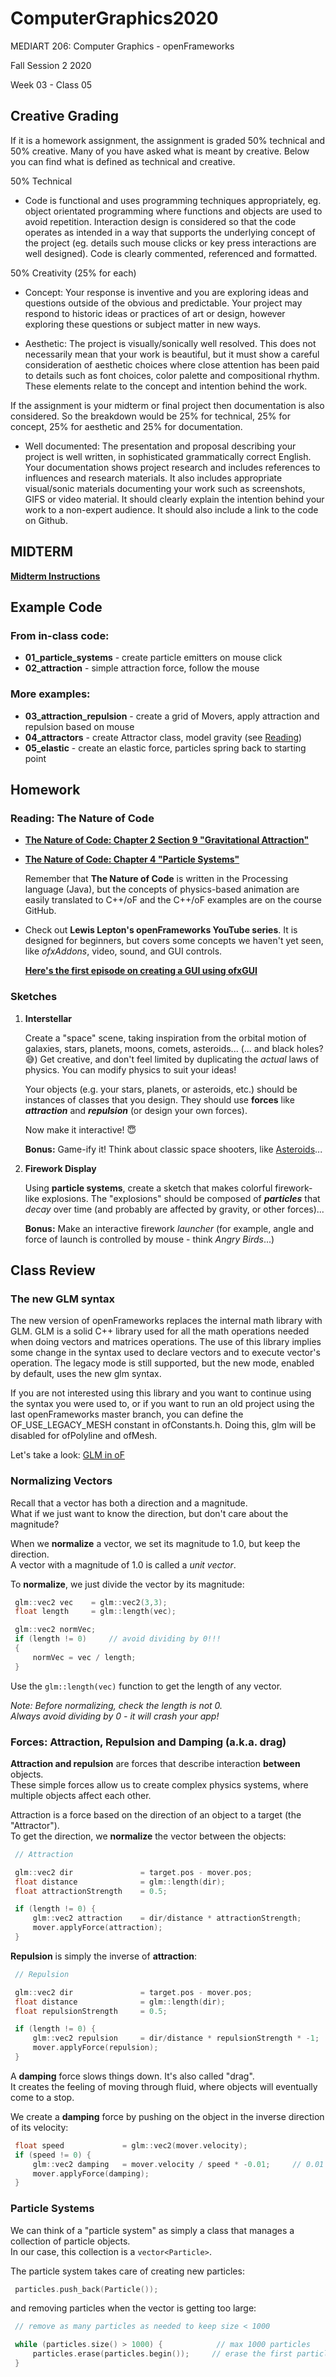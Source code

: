 # ComputerGraphics2020

MEDIART 206: Computer Graphics - openFrameworks
    
Fall Session 2 2020     

Week 03 - Class 05

## Creative Grading

If it is a homework assignment, the assignment is graded 50% technical and 50% creative. Many of you have asked what is meant by creative. Below you can find what is defined as technical and creative. 

50% Technical

* Code is functional and uses programming techniques appropriately, eg. object orientated programming where functions and objects are used to avoid repetition. Interaction design is considered so that the code operates as intended in a way that supports the underlying concept of the project (eg. details such mouse clicks or key press interactions are well designed). Code is clearly commented, referenced and formatted.

50% Creativity (25% for each)

* Concept: Your response is inventive and you are exploring ideas and questions outside of the obvious and predictable. Your project may respond to historic ideas or practices of art or design, however exploring these questions or subject matter in new ways.

* Aesthetic: The project is visually/sonically well resolved. This does not necessarily mean that your work is beautiful, but it must show a careful consideration of aesthetic choices where close attention has been paid to details such as font choices, color palette and compositional rhythm. These elements relate to the concept and intention behind the work.

If the assignment is your midterm or final project then documentation is also considered. So the breakdown would be 25% for technical, 25% for concept, 25% for aesthetic and 25% for documentation.

* Well documented: The presentation and proposal describing your project is well written, in sophisticated grammatically correct English. Your documentation shows project research and includes references to influences and research materials. It also includes appropriate visual/sonic materials documenting your work such as screenshots, GIFS or video material. It should clearly explain the intention behind your work to a non-expert audience. It should also include a link to the code on  Github.

## MIDTERM

**[Midterm Instructions](./midterm/readme.md)**

## Example Code

### From in-class code:

- **01_particle_systems** - create particle emitters on mouse click  
- **02_attraction** - simple attraction force, follow the mouse

### More examples:

- **03_attraction_repulsion** - create a grid of Movers, apply attraction and repulsion based on mouse
- **04_attractors** - create Attractor class, model gravity (see [Reading](#gravity))
- **05_elastic** - create an elastic force, particles spring back to starting point

## Homework

### Reading: The Nature of Code

- <a name=gravity>**[The Nature of Code: Chapter 2 Section 9 "Gravitational Attraction"](http://natureofcode.com/book/chapter-2-forces/#chapter02_section9)**

- **[The Nature of Code: Chapter 4 "Particle Systems"](http://natureofcode.com/book/chapter-4-particle-systems/)**

    Remember that **The Nature of Code** is written in the Processing language (Java), but the concepts of physics-based animation are easily translated to C++/oF and the C++/oF examples are on the course GitHub.
    
- Check out **Lewis Lepton's openFrameworks YouTube series**.  It is designed for beginners, but covers some concepts we haven't yet seen, like _ofxAddons_, video, sound, and GUI controls.

    **[Here's the first episode on creating a GUI using ofxGUI](https://www.youtube.com/watch?v=X_is1x8iVtw&list=PL4neAtv21WOmrV8z9rSzL20QpdLU1zJLr&index=20)**

### Sketches

1. **Interstellar**

    Create a "space" scene, taking inspiration from the orbital motion of galaxies, stars, planets, moons, comets, asteroids... (... and black holes? :sweat_smile:)  Get creative, and don't feel limited by duplicating the _actual_ laws of physics.  You can modify physics to suit your ideas!
      
    Your objects (e.g. your stars, planets, or asteroids, etc.) should be instances of classes that you design.  They should use **forces** like **_attraction_** and **_repulsion_** (or design your own forces).
    
    Now make it interactive! :innocent:
    
    **Bonus:** Game-ify it!  Think about classic space shooters, like [Asteroids](https://www.kevs3d.co.uk/dev/asteroids/index-debug.html)...

2. **Firework Display** 

    Using **particle systems**, create a sketch that makes colorful firework-like explosions.  The "explosions" should be composed of **_particles_** that _decay_ over time (and probably are affected by gravity, or other forces)...
    
    **Bonus:** Make an interactive firework *launcher* (for example, angle and force of launch is controlled by mouse - think *Angry Birds*...)
    
## Class Review

### The new GLM syntax

The new version of openFrameworks replaces the internal math library with GLM. GLM is a solid C++ library used for all the math operations needed when doing vectors and matrices operations. The use of this library implies some change in the syntax used to declare vectors and to execute vector's operation. The legacy mode is still supported, but the new mode, enabled by default, uses the new glm syntax.

If you are not interested using this library and you want to continue using the syntax you were used to, or if you want to run an old project using the last openFrameworks master branch, you can define the OF_USE_LEGACY_MESH constant in ofConstants.h. Doing this, glm will be disabled for ofPolyline and ofMesh.

Let's take a look: [GLM in oF](https://openframeworks.cc/learning/02_graphics/how_to_use_glm/)

### Normalizing Vectors

Recall that a vector has both a direction and a magnitude.  
What if we just want to know the direction, but don't care about the magnitude?  

When we **normalize** a vector, we set its magnitude to 1.0, but keep the direction.  
A vector with a magnitude of 1.0 is called a _unit vector_.
   
To **normalize**, we just divide the vector by its magnitude: 

```c++
 glm::vec2 vec    = glm::vec2(3,3);
 float length     = glm::length(vec);

 glm::vec2 normVec;
 if (length != 0)     // avoid dividing by 0!!!
 {
     normVec = vec / length;
 }
 ```

Use the `glm::length(vec)` function to get the length of any vector.  

_Note: Before normalizing, check the length is not 0.  
Always avoid dividing by 0 - it will crash your app!_

### Forces: Attraction, Repulsion and Damping (a.k.a. drag)

**Attraction and repulsion** are forces that describe interaction **between** objects.  
These simple forces allow us to create complex physics systems, where multiple objects affect each other.  

Attraction is a force based on the direction of an object to a target (the "Attractor").  
To get the direction, we **normalize** the vector between the objects:

```c++
 // Attraction

 glm::vec2 dir               = target.pos - mover.pos;
 float distance              = glm::length(dir);
 float attractionStrength    = 0.5; 

 if (length != 0) {
     glm::vec2 attraction    = dir/distance * attractionStrength;
     mover.applyForce(attraction);
 }
 ```

**Repulsion** is simply the inverse of **attraction**:

```c++
 // Repulsion

 glm::vec2 dir               = target.pos - mover.pos;
 float distance              = glm::length(dir);
 float repulsionStrength     = 0.5; 

 if (length != 0) {
     glm::vec2 repulsion     = dir/distance * repulsionStrength * -1;    // invert by multiplying by -1
     mover.applyForce(repulsion);
 }
 ```
    
A **damping** force slows things down.  It's also called "drag".  
It creates the feeling of moving through fluid, where objects will eventually come to a stop.

We create a **damping** force by pushing on the object in the inverse direction of its velocity:

```c++
 float speed             = glm::vec2(mover.velocity);
 if (speed != 0) {
     glm::vec2 damping   = mover.velocity / speed * -0.01;     // 0.01 damping
     mover.applyForce(damping);
 }
 ```

### Particle Systems

We can think of a "particle system" as simply a class that manages a collection of particle objects.  
In our case, this collection is a `vector<Particle>`.
 
The particle system takes care of creating new particles:  

```c++
 particles.push_back(Particle());
 ```  

and removing particles when the vector is getting too large:

```c++
 // remove as many particles as needed to keep size < 1000

 while (particles.size() > 1000) {            // max 1000 particles
     particles.erase(particles.begin());     // erase the first particle from the vector
 }
 ```
